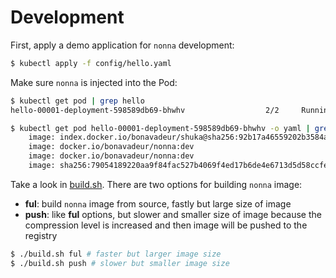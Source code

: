 # Development

First, apply a demo application for `nonna` development:

```bash
$ kubectl apply -f config/hello.yaml
```

Make sure `nonna` is injected into the Pod:

```bash
$ kubectl get pod | grep hello
hello-00001-deployment-598589db69-bhwhv                  2/2     Running   0              26m

$ kubectl get pod hello-00001-deployment-598589db69-bhwhv -o yaml | grep image:
    image: index.docker.io/bonavadeur/shuka@sha256:92b17a46559202b3584a3e9e1373914ed0e66bc55ba6d3a1353312dae25de79b
    image: docker.io/bonavadeur/nonna:dev
    image: docker.io/bonavadeur/nonna:dev
    image: sha256:79054189220aa9f84fac527b4069f4ed17b6de4e6713d5d58ccfe06a17ea0dd6
```

Take a look in [build.sh](./build.sh). There are two options for building `nonna` image:
+ **ful**: build `nonna` image from source, fastly but large size of image
+ **push**: like **ful** options, but slower and smaller size of image because the compression level is increased and then image will be pushed to the registry

```bash
$ ./build.sh ful # faster but larger image size
$ ./build.sh push # slower but smaller image size
```
